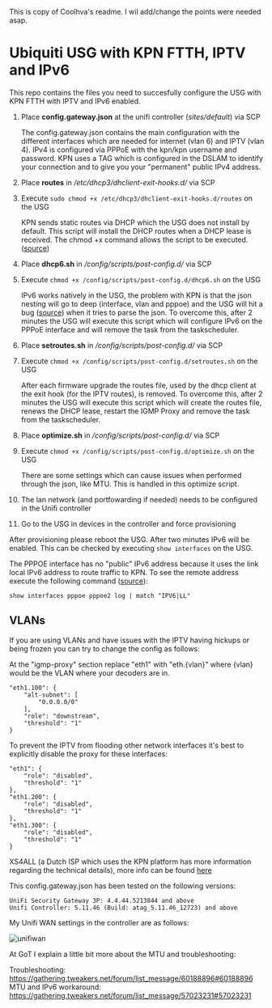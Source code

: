 This is copy of Coolhva's readme. I wil add/change the points were needed asap.

# Ubiquiti USG with KPN FTTH, IPTV and IPv6
This repo contains the files you need to succesfully configure the USG with KPN FTTH with IPTV and IPv6 enabled.

1. Place **config.gateway.json** at the unifi controller (*sites/default*) via SCP

   The config.gateway.json contains the main configuration with the different interfaces which are needed for internet (vlan 6) and IPTV (vlan 4). IPv4 is configured via PPPoE with the kpn/kpn username and password. KPN uses a TAG which is configured in the DSLAM to identify your connection and to give you your "permanent" public IPv4 address.

2. Place **routes** in */etc/dhcp3/dhclient-exit-hooks.d/* via SCP
3. Execute `sudo chmod +x /etc/dhcp3/dhclient-exit-hooks.d/routes` on the USG

   KPN sends static routes via DHCP which the USG does not install by default. This script will install the DHCP routes when a DHCP lease is received. The chmod +x command allows the script to be executed. ([source](https://community.ubnt.com/t5/EdgeRouter/DHCP-CLIENT-OPTION-121-not-updates-routes-table/m-p/2506090/highlight/true#M223160))

4. Place **dhcp6.sh** in */config/scripts/post-config.d/* via SCP
5. Execute `chmod +x /config/scripts/post-config.d/dhcp6.sh` on the USG

   IPv6 works natively in the USG, the problem with KPN is that the json nesting will go to deep (interface, vlan and pppoe) and the USG will hit a bug ([source](https://community.ubnt.com/t5/UniFi-Routing-Switching/Configuration-commit-errors-IPv6-PPPoE-invalid-prefix-ID-value/td-p/2461935)) when it tries to parse the json. To overcome this, after 2 minutes the USG will execute this script which will configure IPv6 on the PPPoE interface and will remove the task from the taskscheduler.

6. Place **setroutes.sh** in */config/scripts/post-config.d/* via SCP
7. Execute `chmod +x /config/scripts/post-config.d/setroutes.sh` on the USG

   After each firmware upgrade the routes file, used by the dhcp client at the exit hook (for the IPTV routes), is removed. To overcome this, after 2 minutes the USG will execute this script which will create the routes file, renews the DHCP lease, restart the IGMP Proxy and remove the task from the taskscheduler.

8. Place **optimize.sh** in */config/scripts/post-config.d/* via SCP
9. Execute `chmod +x /config/scripts/post-config.d/optimize.sh` on the USG

   There are some settings which can cause issues when performed through the json, like MTU. This is handled in this optimize script.

9. The lan network (and portfowarding if needed) needs to be configured in the Unifi controller
10. Go to the USG in devices in the controller and force provisioning

After provisioning please reboot the USG. After two minutes IPv6 will be enabled. This can be checked by executing `show interfaces` on the USG.

The PPPOE interface has no "public" IPv6 address because it uses the link local IPv6 address to route traffic to KPN. To see the remote address execute the following command ([source](https://community.ubnt.com/t5/EdgeRouter/EdgeRouter-X-PPPoE-IPv6/td-p/1893221)):
```
show interfaces pppoe pppoe2 log | match "IPV6|LL"
```

## VLANs

If you are using VLANs and have issues with the IPTV having hickups or being frozen you can try to change the config as follows:

At the "igmp-proxy" section replace "eth1" with "eth.{vlan}" where {vlan} would be the VLAN where your decoders are in. 

```
"eth1.100": {
    "alt-subnet": [
        "0.0.0.0/0"
    ],
    "role": "downstream",
    "threshold": "1"
}
```

To prevent the IPTV from flooding other network interfaces it's best to explicitly disable the proxy for these interfaces:

```
"eth1": {
    "role": "disabled",
    "threshold": "1"
},
"eth1.200": {
    "role": "disabled",
    "threshold": "1"
},
"eth1.300": {
    "role": "disabled",
    "threshold": "1"
}
```

XS4ALL (a Dutch ISP which uses the KPN platform has more information regarding the technical details), more info can be found [here](https://www.xs4all.nl/service/diensten/internet/installeren/modem-instellen/hoe-kan-ik-een-ander-modem-dan-fritzbox-instellen.htm)

This config.gateway.json has been tested on the following versions:

```
UniFi Security Gateway 3P: 4.4.44.5213844 and above
Unifi Controller: 5.11.46 (Build: atag_5.11.46_12723) and above
```

My Unifi WAN settings in the controller are as follows:

![unifiwan](https://raw.githubusercontent.com/coolhva/usg-kpn-ftth/master/unifi_wan.png)

At GoT I explain a little bit more about the MTU and troubleshooting:

Troubleshooting: https://gathering.tweakers.net/forum/list_message/60188896#60188896  
MTU and IPv6 workaround: https://gathering.tweakers.net/forum/list_message/57023231#57023231

